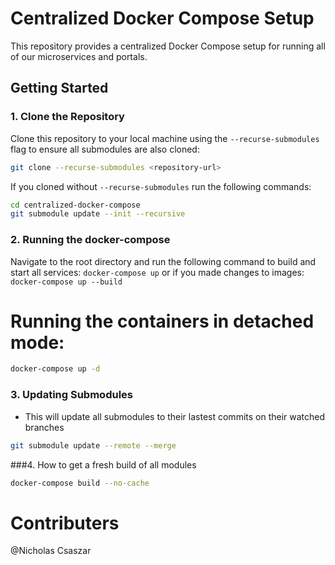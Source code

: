 # Centralized Docker Compose Setup

This repository provides a centralized Docker Compose setup for running all of our microservices and portals.


## Getting Started
### 1. Clone the Repository

Clone this repository to your local machine using the `--recurse-submodules` flag to ensure all submodules are also cloned:

```bash
git clone --recurse-submodules <repository-url>
````

If you cloned without `--recurse-submodules` run the following commands:
```bash
cd centralized-docker-compose
git submodule update --init --recursive
```


### 2. Running the docker-compose
Navigate to the root directory and run the following command to
build and start all services:
```docker-compose up```
or if you made changes to images:
```docker-compose up --build```
# Running the containers in detached mode:
```bash
docker-compose up -d
```

### 3. Updating Submodules
- This will update all submodules to their lastest commits on their watched branches
```bash
git submodule update --remote --merge
```
###4. How to get a fresh build of all modules
```bash
docker-compose build --no-cache
```


# Contributers
@Nicholas Csaszar